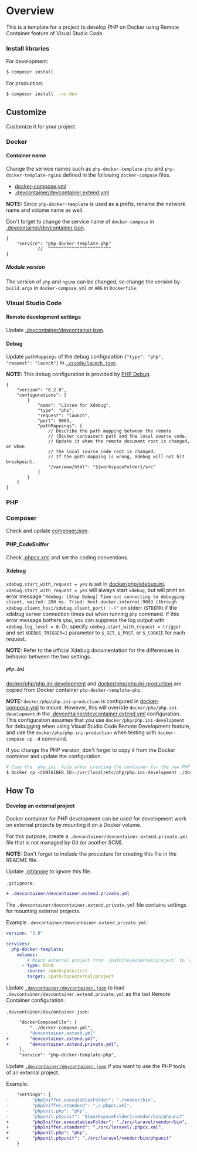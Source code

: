 # Overview

This is a template for a project to develop PHP on Docker using Remote Container
feature of Visual Studio Code.

### Install libraries

For development:

```bash
$ composer install
```

For production:

```bash
$ composer install --no-dev
```

## Customize

Customize it for your project.

### Docker

#### Container name

Change the service names such as `php-docker-template-php` and 
`php-docker-template-nginx` defined in the following `docker-compose` files.

* [docker-compose.yml](docker-compose.yml)
* [.devcontainer/devcontainer.extend.yml](.devcontainer/devcontainer.extend.yml)

**NOTE:** Since `php-docker-template` is used as a prefix, rename the network
name and volume name as well.

Don't forget to change the service name of `docker-compose` in
[.devcontainer/devcontainer.json](.devcontainer/devcontainer.json).

```json5
{
    "service": "php-docker-template-php"
            //  ^^^^^^^^^^^^^^^^^^^^^^^^
}
```

##### Module version

The version of `php` and `nginx` can be changed, so change the version by
`build.args` in `docker-compose.yml` or `ARG` in `Dockerfile`.

### Visual Studio Code

#### Remote development settings

Update [.devcontainer/devcontainer.json](.devcontainer/devcontainer.json).

#### Debug

Update `pathMappings` of the debug configuration
`{"type": "php", "request": "launch"}` in
[`.vscode/launch.json`](.vscode/launch.json).

**NOTE:** This debug configuration is provided by
[PHP Debug](https://marketplace.visualstudio.com/items?itemName=felixfbecker.php-debug).

```json5
{
    "version": "0.2.0",
    "configurations": [
        {
            "name": "Listen for Xdebug",
            "type": "php",
            "request": "launch",
            "port": 9003,
            "pathMappings": {
                // Describe the path mapping between the remote
                // (Docker container) path and the local source code.
                // Update it when the remote document root is changed, or when
                // the local source code root is changed.
                // If the path mapping is wrong, Xdebug will not hit breakpoint.
                "/var/www/html": "${workspaceFolder}/src"
            }
        }
    ]
}
```

### PHP

### Composer

Check and update [composer.json](composer.json).

#### PHP_CodeSniffer

Check [.phpcs.xml](./.phpcs.xml) and set the coding conventions.

#### Xdebug

`xdebug.start_with_request = yes` is set In
[docker/php/xdebug.ini](docker/php/xdebug.ini).
`xdebug.start_with_request = yes` will always start `xdebug`, but will print an
error message
`"Xdebug: [Step Debug] Time-out connecting to debugging client, waited: 200 ms. Tried: host.docker.internal:9003 (through xdebug.client_host/xdebug.client_port) :-("`
on stderr (`STDERR`) if the xdebug server connection times out when running `php` command.
If this error message bothers you, you can suppress the log output with
`xdebug.log_level = 0`. Or, specify `xdebug.start_with_request = trigger` and
set `XDEBUG_TRIGGER=1` parameter to `$_GET`, `$_POST`, or `$_COOKIE` for each
request.

**NOTE:** Refer to the official Xdebug documentation for the differences in
behavior between the two settings.

##### `php.ini`

[docker/php/php.ini-development](docker/php/php.ini-development) and 
[docker/php/php.ini-production](docker/php/php.ini-production) are copied from
Docker container `php-docker-template-php`.

**NOTE:** `docker/php/php.ini-production` is configured in
[docker-compose.yml](docker-compose.yml) to mount. However, this will override
`docker/php/php.ini-development` in the
[.devcontainer/devcontainer.extend.yml](.devcontainer/devcontainer.extend.yml)
configuration. This configuration assumes that you use
`docker/php/php.ini-development` for debugging when using  Visual Studio Code
Remote Development feature, and use the `docker/php/php.ini-production` when
testing with `docker-compose up -d` command.

If you change the PHP version, don't forget to copy it from the Docker container
and update the configuration.

```bash
# Copy the `php.ini` file after creating the container for the new PHP version.
$ docker cp <CONTAINER_ID>:/usr/local/etc/php/php.ini-development ./docker/php/
```

## How To

#### Develop an external project

Docker container for PHP development can be used for development work on
external projects by mounting it on a Docker volume.

For this purpose, create a `.devcontainer/devcontainer.extend.private.yml` file
that is not managed by Git (or another SCM).

**NOTE:** Don't forget to include the procedure for creating this file in the
README file.

Update [.gitignore](.gitignore) to ignore this file.

`.gitignore`:

```diff
+ .devcontainer/devcontainer.extend.private.yml
```

The `.devcontainer/devcontainer.extend.private.yml` file contains settings for
mounting external projects.

Example `.devcontainer/devcontainer.extend.private.yml`:

```yaml
version: "3.8"

services:
  php-docker-template:
    volumes:
        # Mount external project from `/path/to/external/project` to `/workspace/src/`.
      - type: bind
        source: /workspace/src/
        target: /path/to/external/project
```

Update [`.devcontainer/devcontainer.json`](`.devcontainer/devcontainer.json`) to
load `.devcontainer/devcontainer.extend.private.yml` as the last Remote Container
configuration.

`.devcontainer/devcontainer.json`:

```diff
     "dockerComposeFile": [
         "../docker-compose.yml",
-        "devcontainer.extend.yml"
+        "devcontainer.extend.yml",
+        "devcontainer.extend.private.yml",
     ],
     "service": "php-docker-template-php",
```

Update [`.devcontainer/devcontainer.json`](`.devcontainer/devcontainer.json`) if
you want to use the PHP tools of an external project.

Example:

```diff
    "settings": {
-         "phpSniffer.executablesFolder": "./vendor/bin",
-         "phpSniffer.standard": "./.phpcs.xml",
-         "phpunit.php": "php",
-         "phpunit.phpunit": "${workspaceFolder}/vendor/bin/phpunit"
+         "phpSniffer.executablesFolder": "./src/laravel/vendor/bin",
+         "phpSniffer.standard": "./src/laravel/.phpcs.xml",
+         "phpunit.php": "php",
+         "phpunit.phpunit": "./src/laravel/vendor/bin/phpunit"
    }
```
